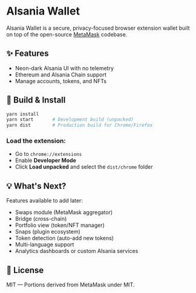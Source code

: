 # Alsania Wallet

Alsania Wallet is a secure, privacy-focused browser extension wallet built on top of the open-source [MetaMask](https://metamask.io) codebase.

## ✨ Features
- Neon-dark Alsania UI with no telemetry
- Ethereum and Alsania Chain support
- Manage accounts, tokens, and NFTs

## 🚀 Build & Install
```bash
yarn install
yarn start       # Development build (unpacked)
yarn dist        # Production build for Chrome/Firefox
```

### Load the extension:
- Go to `chrome://extensions`
- Enable **Developer Mode**
- Click **Load unpacked** and select the `dist/chrome` folder

## 💡 What's Next?
Features available to add later:
- Swaps module (MetaMask aggregator)
- Bridge (cross-chain)
- Portfolio view (token/NFT manager)
- Snaps (plugin ecosystem)
- Token detection (auto-add new tokens)
- Multi-language support
- Analytics dashboards or custom Alsania services

## 📝 License
MIT — Portions derived from MetaMask under MIT.
